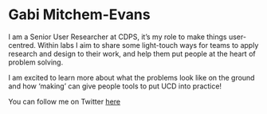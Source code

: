 # **Gabi Mitchem-Evans**

I am a Senior User Researcher at CDPS, it’s my role to make things user-centred. Within labs I aim to share some light-touch ways for teams to apply research and design to their work, and help them put people at the heart of problem solving. 

I am excited to learn more about what the problems look like on the ground and how ‘making’ can give people tools to put UCD into practice! 

You can follow me on Twitter [here](http:/Twitter.com/gabim_e) 
